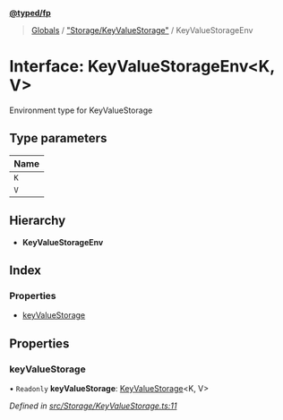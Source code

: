 **[@typed/fp](../README.md)**

> [Globals](../globals.md) / ["Storage/KeyValueStorage"](../modules/_storage_keyvaluestorage_.md) / KeyValueStorageEnv

# Interface: KeyValueStorageEnv\<K, V>

Environment type for KeyValueStorage

## Type parameters

Name |
------ |
`K` |
`V` |

## Hierarchy

* **KeyValueStorageEnv**

## Index

### Properties

* [keyValueStorage](_storage_keyvaluestorage_.keyvaluestorageenv.md#keyvaluestorage)

## Properties

### keyValueStorage

• `Readonly` **keyValueStorage**: [KeyValueStorage](../modules/_storage_keyvaluestorage_.md#keyvaluestorage)\<K, V>

*Defined in [src/Storage/KeyValueStorage.ts:11](https://github.com/TylorS/typed-fp/blob/41076ce/src/Storage/KeyValueStorage.ts#L11)*
